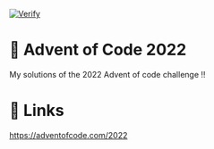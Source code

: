 [![Verify](https://github.com/bsvobodny/advent-of-code-2022/actions/workflows/verify.yml/badge.svg)](https://github.com/bsvobodny/advent-of-code-2022/actions/workflows/verify.yml)

# 🎄 Advent of Code 2022
My solutions of the 2022 Advent of code challenge !! 

# 🎅 Links
https://adventofcode.com/2022
